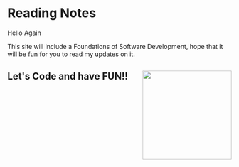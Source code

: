 # Reading Notes

Hello Again

This site will include a Foundations of Software Development, hope that it will be fun for you to read my updates on it. 

## Let's Code and have FUN!!   <img align="right" width="200" height="200" src="https://jorginazario.github.io/letscode/img/webdevelopment.png">
